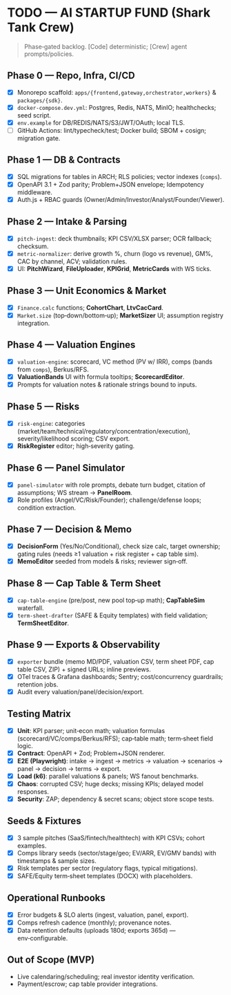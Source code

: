 # TODO — AI STARTUP FUND (Shark Tank Crew)
> Phase‑gated backlog. [Code] deterministic; [Crew] agent prompts/policies.

## Phase 0 — Repo, Infra, CI/CD
- [x] Monorepo scaffold: `apps/{frontend,gateway,orchestrator,workers}` & `packages/{sdk}`.
- [x] `docker-compose.dev.yml`: Postgres, Redis, NATS, MinIO; healthchecks; seed script.
- [x] `env.example` for DB/REDIS/NATS/S3/JWT/OAuth; local TLS.
- [ ] GitHub Actions: lint/typecheck/test; Docker build; SBOM + cosign; migration gate.

## Phase 1 — DB & Contracts
- [x] SQL migrations for tables in ARCH; RLS policies; vector indexes (`comps`).
- [x] OpenAPI 3.1 + Zod parity; Problem+JSON envelope; Idempotency middleware.
- [x] Auth.js + RBAC guards (Owner/Admin/Investor/Analyst/Founder/Viewer).

## Phase 2 — Intake & Parsing
- [x] `pitch-ingest`: deck thumbnails; KPI CSV/XLSX parser; OCR fallback; checksum.
- [x] `metric-normalizer`: derive growth %, churn (logo vs revenue), GM%, CAC by channel, ACV; validation rules.
- [x] UI: **PitchWizard**, **FileUploader**, **KPIGrid**, **MetricCards** with WS ticks.

## Phase 3 — Unit Economics & Market
- [x] `Finance.calc` functions; **CohortChart**, **LtvCacCard**.
- [x] `Market.size` (top‑down/bottom‑up); **MarketSizer** UI; assumption registry integration.

## Phase 4 — Valuation Engines
- [x] `valuation-engine`: scorecard, VC method (PV w/ IRR), comps (bands from `comps`), Berkus/RFS.
- [x] **ValuationBands** UI with formula tooltips; **ScorecardEditor**.
- [x] Prompts for valuation notes & rationale strings bound to inputs.

## Phase 5 — Risks
- [x] `risk-engine`: categories (market/team/technical/regulatory/concentration/execution), severity/likelihood scoring; CSV export.
- [x] **RiskRegister** editor; high‑severity gating.

## Phase 6 — Panel Simulator
- [x] `panel-simulator` with role prompts, debate turn budget, citation of assumptions; WS stream → **PanelRoom**.
- [x] Role profiles (Angel/VC/Risk/Founder); challenge/defense loops; condition extraction.

## Phase 7 — Decision & Memo
- [x] **DecisionForm** (Yes/No/Conditional), check size calc, target ownership; gating rules (needs ≥1 valuation + risk register + cap table sim).
- [x] **MemoEditor** seeded from models & risks; reviewer sign‑off.

## Phase 8 — Cap Table & Term Sheet
- [x] `cap-table-engine` (pre/post, new pool top‑up math); **CapTableSim** waterfall.
- [x] `term-sheet-drafter` (SAFE & Equity templates) with field validation; **TermSheetEditor**.

## Phase 9 — Exports & Observability
- [x] `exporter` bundle (memo MD/PDF, valuation CSV, term sheet PDF, cap table CSV, ZIP) + signed URLs; inline previews.
- [x] OTel traces & Grafana dashboards; Sentry; cost/concurrency guardrails; retention jobs.
- [x] Audit every valuation/panel/decision/export.

## Testing Matrix
- [x] **Unit**: KPI parser; unit‑econ math; valuation formulas (scorecard/VC/comps/Berkus/RFS); cap‑table math; term‑sheet field logic.
- [x] **Contract**: OpenAPI + Zod; Problem+JSON renderer.
- [x] **E2E (Playwright)**: intake → ingest → metrics → valuation → scenarios → panel → decision → terms → export.
- [x] **Load (k6)**: parallel valuations & panels; WS fanout benchmarks.
- [x] **Chaos**: corrupted CSV; huge decks; missing KPIs; delayed model responses.
- [x] **Security**: ZAP; dependency & secret scans; object store scope tests.

## Seeds & Fixtures
- [x] 3 sample pitches (SaaS/fintech/healthtech) with KPI CSVs; cohort examples.
- [x] Comps library seeds (sector/stage/geo; EV/ARR, EV/GMV bands) with timestamps & sample sizes.
- [x] Risk templates per sector (regulatory flags, typical mitigations).
- [x] SAFE/Equity term‑sheet templates (DOCX) with placeholders.

## Operational Runbooks
- [x] Error budgets & SLO alerts (ingest, valuation, panel, export).
- [x] Comps refresh cadence (monthly); provenance notes.
- [x] Data retention defaults (uploads 180d; exports 365d) — env‑configurable.

## Out of Scope (MVP)
- Live calendaring/scheduling; real investor identity verification.
- Payment/escrow; cap table provider integrations.
